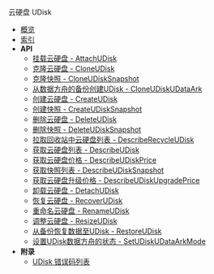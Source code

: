 <div class="sidebar_title icon__udisk">云硬盘 UDisk</div>

- [概览](api/udisk-api/README.md)
- [索引](api/udisk-api/index.md)
- **API**
    - [挂载云硬盘 - AttachUDisk](api/udisk-api/attach_udisk)
    - [克隆云硬盘 - CloneUDisk](api/udisk-api/clone_udisk)
    - [克隆快照 - CloneUDiskSnapshot](api/udisk-api/clone_udisk_snapshot)
    - [从数据方舟的备份创建UDisk - CloneUDiskUDataArk](api/udisk-api/clone_udisk_udataark)
    - [创建云硬盘 - CreateUDisk](api/udisk-api/create_udisk)
    - [创建快照 - CreateUDiskSnapshot](api/udisk-api/create_udisk_snapshot)
    - [删除云硬盘 - DeleteUDisk](api/udisk-api/delete_udisk)
    - [删除快照 - DeleteUDiskSnapshot](api/udisk-api/delete_udisk_snapshot)
    - [拉取回收站中云硬盘列表 - DescribeRecycleUDisk](api/udisk-api/describe_recycle_udisk)
    - [获取云硬盘列表 - DescribeUDisk](api/udisk-api/describe_udisk)
    - [获取云硬盘价格 - DescribeUDiskPrice](api/udisk-api/describe_udisk_price)
    - [获取快照列表 - DescribeUDiskSnapshot](api/udisk-api/describe_udisk_snapshot)
    - [获取云硬盘升级价格 - DescribeUDiskUpgradePrice](api/udisk-api/describe_udisk_upgrade_price)
    - [卸载云硬盘 - DetachUDisk](api/udisk-api/detach_udisk)
    - [恢复云硬盘 - RecoverUDisk](api/udisk-api/recover_udisk)
    - [重命名云硬盘 - RenameUDisk](api/udisk-api/rename_udisk)
    - [调整云硬盘 - ResizeUDisk](api/udisk-api/resize_udisk)
    - [从备份恢复数据至UDisk - RestoreUDisk](api/udisk-api/restore_udisk)
    - [设置UDisk数据方舟的状态 - SetUDiskUDataArkMode](api/udisk-api/set_udisk_udataark_mode)
- **附录**
  - [UDisk 错误码列表](api/udisk-api/error_code)
